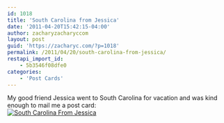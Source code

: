 ```yaml
---
id: 1018
title: 'South Carolina from Jessica'
date: '2011-04-20T15:42:15-04:00'
author: zacharyzacharyccom
layout: post
guid: 'https://zacharyc.com/?p=1018'
permalink: /2011/04/20/south-carolina-from-jessica/
restapi_import_id:
    - 5b3546f08dfe0
categories:
    - 'Post Cards'
---
```


My good friend Jessica went to South Carolina for vacation and was kind enough to mail me a post card:  
[![](https://i0.wp.com/zacharyc.com/wp-content/uploads/2011/04/South-Carolina-From-Jessica-1024x680.jpg?w=703&ssl=1 "South Carolina From Jessica")](https://i0.wp.com/zacharyc.com/wp-content/uploads/2011/04/south-carolina-from-jessica.jpeg?ssl=1)